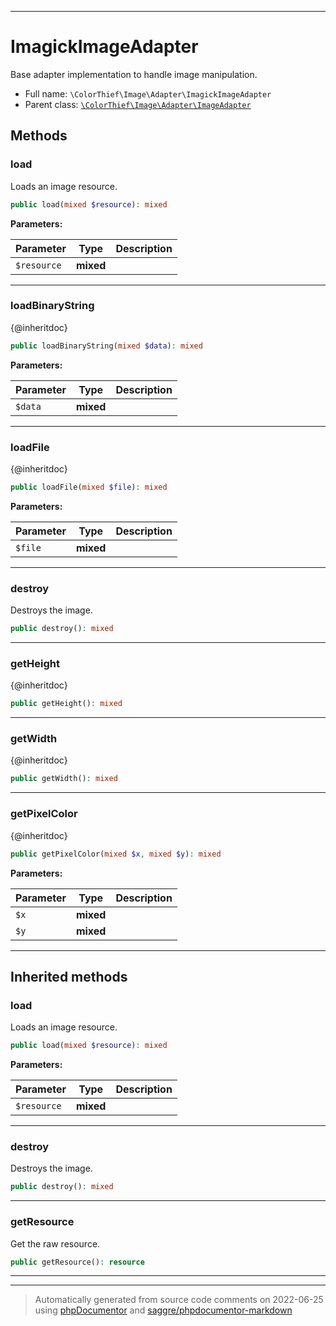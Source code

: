 ***

# ImagickImageAdapter

Base adapter implementation to handle image manipulation.



* Full name: `\ColorThief\Image\Adapter\ImagickImageAdapter`
* Parent class: [`\ColorThief\Image\Adapter\ImageAdapter`](./ImageAdapter.md)




## Methods


### load

Loads an image resource.

```php
public load(mixed $resource): mixed
```








**Parameters:**

| Parameter | Type | Description |
|-----------|------|-------------|
| `$resource` | **mixed** |  |




***

### loadBinaryString

{@inheritdoc}

```php
public loadBinaryString(mixed $data): mixed
```








**Parameters:**

| Parameter | Type | Description |
|-----------|------|-------------|
| `$data` | **mixed** |  |




***

### loadFile

{@inheritdoc}

```php
public loadFile(mixed $file): mixed
```








**Parameters:**

| Parameter | Type | Description |
|-----------|------|-------------|
| `$file` | **mixed** |  |




***

### destroy

Destroys the image.

```php
public destroy(): mixed
```











***

### getHeight

{@inheritdoc}

```php
public getHeight(): mixed
```











***

### getWidth

{@inheritdoc}

```php
public getWidth(): mixed
```











***

### getPixelColor

{@inheritdoc}

```php
public getPixelColor(mixed $x, mixed $y): mixed
```








**Parameters:**

| Parameter | Type | Description |
|-----------|------|-------------|
| `$x` | **mixed** |  |
| `$y` | **mixed** |  |




***


## Inherited methods


### load

Loads an image resource.

```php
public load(mixed $resource): mixed
```








**Parameters:**

| Parameter | Type | Description |
|-----------|------|-------------|
| `$resource` | **mixed** |  |




***

### destroy

Destroys the image.

```php
public destroy(): mixed
```











***

### getResource

Get the raw resource.

```php
public getResource(): resource
```











***


***
> Automatically generated from source code comments on 2022-06-25 using [phpDocumentor](http://www.phpdoc.org/) and [saggre/phpdocumentor-markdown](https://github.com/Saggre/phpDocumentor-markdown)

